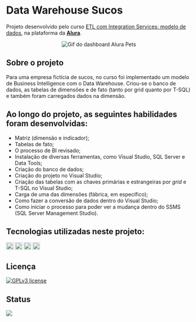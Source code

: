 # Data Warehouse Sucos

Projeto desenvolvido pelo curso [ETL com Integration Services: modelo de dados](https://cursos.alura.com.br/course/business-intelligence-sql-server-e-integration-services), na plataforma da **[Alura](https://www.alura.com.br/)**.

<div align='center' style='display: inline_block'><img src="https://i.imgur.com/SPcmcl1.gif" alt="Gif do dashboard Alura Pets"></div>

## Sobre o projeto
Para uma empresa fictícia de sucos, no curso foi implementado um modelo de Business Intelligence com o Data Warehouse. Criou-se o banco de dados, as tabelas de dimensões e de fato (tanto por grid quanto por T-SQL) e também foram carregados dados na dimensão. 

## Ao longo do projeto, as seguintes habilidades foram desenvolvidas:
- Matriz (dimensão e indicador);
- Tabelas de fato;
- O processo de BI revisado;
- Instalação de diversas ferramentas, como Visual Studio, SQL Server e Data Tools;
- Criação do banco de dados;
- Criação do projeto no Visual Studio;
- Criação das tabelas com as chaves primárias e estrangeiras por *grid* e T-SQL no Visual Studio;
- Carga de uma das dimensões (fábrica, em específico);
- Como fazer a conversão de dados dentro do Visual Studio;
- Como iniciar o processo para poder ver a mudança dentro do SSMS (SQL Server Management Studio).

## Tecnologias utilizadas neste projeto:
<img height="20" src="https://img.shields.io/badge/Visual_Studio-purple"> <img height="20" src="https://img.shields.io/badge/SQL_Server-green"> <img height="20" src="https://img.shields.io/badge/SSDT-yellow"> <img height="20" src="https://img.shields.io/badge/TSQL-orange">

## Licença
[![GPLv3 license](https://img.shields.io/badge/License-GPLv3-blue.svg)](http://perso.crans.org/besson/LICENSE.html)

## Status
<img src="https://img.shields.io/badge/Status-Finalizado-brightgreen">
